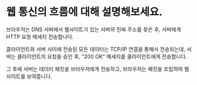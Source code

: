 # 웹 통신의 흐름에 대해 설명해보세요.

브라우저는 DNS 서버에서 웹사이트가 있는 서버의 진짜 주소를 찾은 후, 서버에게 HTTP 요청 메세지 전송합니다.

클라이언트와 서버 사이에 전송된 모든 데이터는 TCP/IP 연결을 통해서 전송되는데, 
서버는 클라이언트의 요청을 승인 후, "200 OK" 메세지를 클라이언트에게 전송합니다.

그 후에 서버는 데이터 패킷을 브라우저에게 전송하고, 브라우저는 패킷을 조립하여 웹 사이트를 보여줍니다.